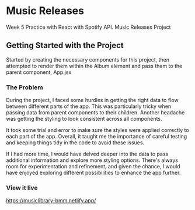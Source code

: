 # Music Releases

Week 5
Practice with React with Spotify API.
Music Releases Project

## Getting Started with the Project

Started by creating the necessary components for this project, then attempted to render them within the Album element and pass them to the parent component, App.jsx

### The Problem

During the project, I faced some hurdles in getting the right data to flow between different parts of the app. This was particularly tricky when passing data from parent components to their children. Another headache was getting the styling to look consistent across all components.

It took some trial and error to make sure the styles were applied correctly to each part of the app. Overall, it taught me the importance of careful testing and keeping things tidy in the code to avoid these issues.

If I had more time, I would have delved deeper into the data to pass additional information and explore more styling options. There's always room for experimentation and refinement, and given the chance, I would have enjoyed exploring different possibilities to enhance the app further.

### View it live

https://musiclibrary-bmm.netlify.app/
